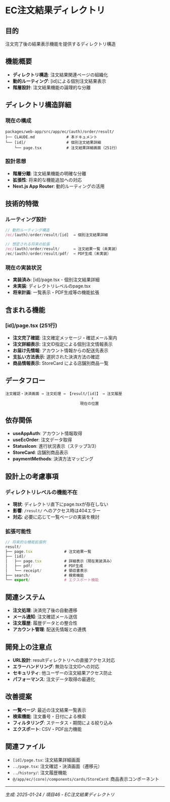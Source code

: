 # EC注文結果ディレクトリ

## 目的
注文完了後の結果表示機能を提供するディレクトリ構造

## 機能概要
- **ディレクトリ構造**: 注文結果関連ページの組織化
- **動的ルーティング**: [id]による個別注文結果表示
- **階層設計**: 注文結果機能の論理的な分離

## ディレクトリ構造詳細

### 現在の構成
```
packages/web-app/src/app/ec/(auth)/order/result/
├── CLAUDE.md              # 本ドキュメント
└── [id]/                  # 個別注文結果詳細
    └── page.tsx           # 注文結果詳細画面（251行）
```

### 設計思想
- **階層分離**: 注文結果機能の明確な分離
- **拡張性**: 将来的な機能追加への対応
- **Next.js App Router**: 動的ルーティングの活用

## 技術的特徴

### ルーティング設計
```typescript
// 動的ルーティング構造
/ec/(auth)/order/result/[id]  → 個別注文結果詳細

// 想定される将来の拡張
/ec/(auth)/order/result/      → 注文結果一覧（未実装）
/ec/(auth)/order/result/pdf/  → PDF生成（未実装）
```

### 現在の実装状況
- **実装済み**: [id]/page.tsx - 個別注文結果詳細
- **未実装**: ディレクトリレベルのpage.tsx
- **将来計画**: 一覧表示・PDF生成等の機能拡張

## 含まれる機能

### [id]/page.tsx (251行)
- **注文完了確認**: 注文確定メッセージ・確認メール案内
- **注文詳細表示**: 注文ID指定による個別注文情報表示
- **お届け先情報**: アカウント情報からの配送先表示
- **支払い方法表示**: 選択された決済方法の確認
- **商品情報表示**: StoreCard による店舗別商品一覧

## データフロー
```
注文確認・決済画面 → 注文処理 → 【result/[id]】 → 注文履歴
                                      ↑
                                 現在の位置
```

## 依存関係
- **useAppAuth**: アカウント情報取得
- **useEcOrder**: 注文データ取得
- **StatusIcon**: 進行状況表示（ステップ3/3）
- **StoreCard**: 店舗別商品表示
- **paymentMethods**: 決済方法マッピング

## 設計上の考慮事項

### ディレクトリレベルの機能不在
- **現状**: ディレクトリ直下にpage.tsxが存在しない
- **影響**: `/result/` へのアクセス時は404エラー
- **対応**: 必要に応じて一覧ページの実装を検討

### 拡張可能性
```typescript
// 将来的な機能拡張例
result/
├── page.tsx              # 注文結果一覧
├── [id]/
│   ├── page.tsx          # 詳細表示（現在実装済み）
│   ├── pdf/              # PDF生成
│   └── receipt/          # 領収書表示
├── search/               # 検索機能
└── export/               # エクスポート機能
```

## 関連システム
- **注文処理**: 決済完了後の自動遷移
- **メール通知**: 注文確認メール送信
- **注文履歴**: 履歴データとの整合性
- **アカウント管理**: 配送先情報との連携

## 開発上の注意点
- **URL設計**: resultディレクトリへの直接アクセス対応
- **エラーハンドリング**: 無効な注文IDへの対応
- **セキュリティ**: 他ユーザーの注文結果アクセス防止
- **パフォーマンス**: 注文データ取得の最適化

## 改善提案
- **一覧ページ**: 最近の注文結果一覧表示
- **検索機能**: 注文番号・日付による検索
- **フィルタリング**: ステータス・期間による絞り込み
- **エクスポート**: CSV・PDF出力機能

## 関連ファイル
- `[id]/page.tsx`: 注文結果詳細画面
- `../page.tsx`: 注文確認・決済画面（遷移元）
- `../history/`: 注文履歴機能
- `@/app/ec/(core)/components/cards/StoreCard`: 商品表示コンポーネント

---
*生成: 2025-01-24 / 項目46 - EC注文結果ディレクトリ* 